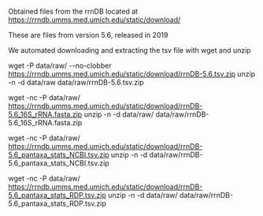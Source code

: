 Obtained files from the rrnDB located at https://rrndb.umms.med.umich.edu/static/download/

These are files from version 5.6, released in 2019

We automated downloading and extracting the tsv file with wget and unzip

wget -P data/raw/ --no-clobber https://rrndb.umms.med.umich.edu/static/download/rrnDB-5.6.tsv.zip
unzip -n -d data/raw data/raw/rrnDB-5.6.tsv.zip

wget -nc -P data/raw/ https://rrndb.umms.med.umich.edu/static/download/rrnDB-5.6_16S_rRNA.fasta.zip
unzip -n -d data/raw/ data/raw/rrnDB-5.6_16S_rRNA.fasta.zip

wget -nc -P data/raw/ https://rrndb.umms.med.umich.edu/static/download/rrnDB-5.6_pantaxa_stats_NCBI.tsv.zip
unzip -n -d data/raw/rrnDB-5.6_pantaxa_stats_NCBI.tsv.zip

wget -nc -P data/raw/ https://rrndb.umms.med.umich.edu/static/download/rrnDB-5.6_pantaxa_stats_RDP.tsv.zip
unzip -n -d data/raw/ data/raw/rrnDB-5.6_pantaxa_stats_RDP.tsv.zip
